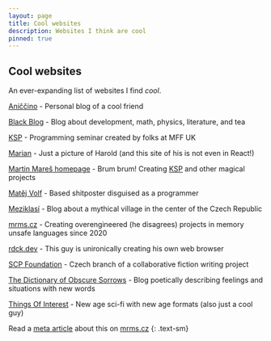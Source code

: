 ```yaml
---
layout: page
title: Cool websites
description: Websites I think are cool
pinned: true
---
```


## Cool websites

An ever-expanding list of websites I find *cool*.

[Aniččino](https://aniccino.blogspot.com/) - Personal blog of a cool friend

[Black Blog](https://blackblog.cz/) - Blog about development, math, physics, literature, and tea

[KSP](https://ksp.mff.cuni.cz/) - Programming seminar created by folks at MFF UK

[Marian](https://mariansam.eu/) - Just a picture of Harold (and this site of his is not even in React!)

[Martin Mareš homepage](https://mj.ucw.cz/) - Brum brum! Creating [KSP](https://ksp.mff.cuni.cz/) and other magical projects

[Matěj Volf](https://mvolfik.github.io/) - Based shitposter disguised as a programmer

[Meziklasí](https://www.meziklasi.cz/) - Blog about a mythical village in the center of the Czech Republic

[mrms.cz](https://mrms.cz/) - Creating overengineered (he disagrees) projects in memory unsafe languages since 2020

[rdck.dev](https://rdck.dev/) - This guy is unironically creating his own web browser

[SCP Foundation](https://scp-wiki.cz/) - Czech branch of a collaborative fiction writing project

[The Dictionary of Obscure Sorrows](https://www.dictionaryofobscuresorrows.com/) - Blog poetically describing feelings and situations with new words

[Things Of Interest](https://qntm.org/) - New age sci-fi with new age formats (also just a cool guy)

Read a [meta article](https://mrms.cz/articles/the-cool-list-is-cool.html) about this on [mrms.cz](https://mrms.cz/)
{: .text-sm}